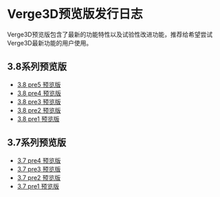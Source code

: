 # Verge3D预览版发行日志
Verge3D预览版包含了最新的功能特性以及试验性改进功能，推荐给希望尝试Verge3D最新功能的用户使用。

3.8系列预览版
-------------------------------------

- [3.8 pre5 预览版](verge3d-3-8-pre5-available)  
- [3.8 pre4 预览版](verge3d-3-8-pre4-available)  
- [3.8 pre3 预览版](verge3d-3-8-pre3-available)  
- [3.8 pre2 预览版](verge3d-3-8-pre2-available)  
- [3.8 pre1 预览版](verge3d-3-8-pre1-available)  

3.7系列预览版
-------------------------------------

- [3.7 pre4 预览版](verge3d-3-7-pre4-available)  
- [3.7 pre3 预览版](verge3d-3-7-pre3-available)  
- [3.7 pre2 预览版](verge3d-3-7-pre2-available)  
- [3.7 pre1 预览版](verge3d-3-7-pre1-available)  

